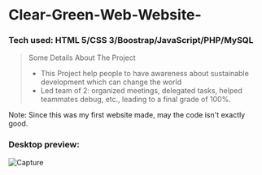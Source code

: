 # **Clear-Green-Web-Website-**


### Tech used: HTML 5/CSS 3/Boostrap/JavaScript/PHP/MySQL

>Some Details About The Project
>
> + This Project help people to have awareness about sustainable development which can change the world
> + Led team of 2: organized meetings, delegated tasks, helped teammates debug, etc., leading to a final grade of 100%.

Note: Since this was my first website made, may the code isn't exactly good.

### Desktop preview:
![Capture](https://user-images.githubusercontent.com/95243799/210106383-6ed09800-abfc-4457-b0d2-17c7240b7b1d.PNG)
